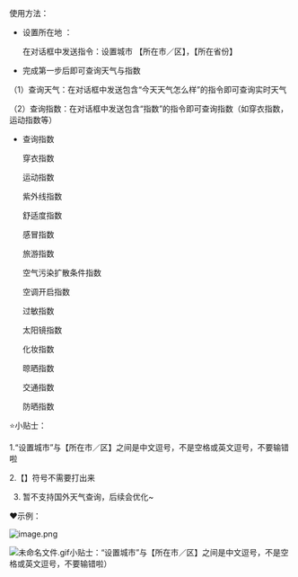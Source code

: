 使用方法：

- 设置所在地 ：

     在对话框中发送指令：设置城市 【所在市／区】，【所在省份】

- 完成第一步后即可查询天气与指数 

（1）查询天气：在对话框中发送包含“今天天气怎么样”的指令即可查询实时天气 

（2）查询指数：在对话框中发送包含“指数”的指令即可查询指数（如穿衣指数，运动指数等）

- 查询指数

    穿衣指数

    运动指数

    紫外线指数

    舒适度指数

    感冒指数

    旅游指数

    空气污染扩散条件指数

    空调开启指数

    过敏指数

    太阳镜指数

    化妆指数

    晾晒指数

    交通指数

    防晒指数

    

⭐小贴士：

1.“设置城市”与【所在市／区】之间是中文逗号，不是空格或英文逗号，不要输错啦

2.【】符号不需要打出来

3. 暂不支持国外天气查询，后续会优化~

❤示例：

![image.png](https://flowus.cn/preview/39870fbe-a2c2-4045-bd1f-5ae67081dc26)

![未命名文件.gif​​小贴士：“设置城市”与【所在市／区】之间是中文逗号，不是空格或英文逗号，不要输错啦）](https://flowus.cn/preview/71a9b612-fa23-43f3-ab74-c6a4e8ba8df4)

